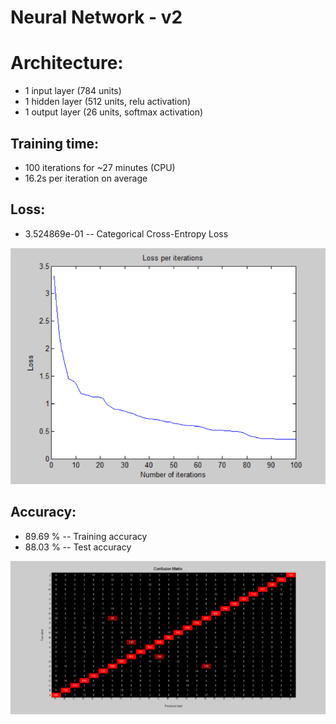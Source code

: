 # Neural Network - v2

# Architecture:

- 1 input layer (784 units)
- 1 hidden layer (512 units, relu activation)
- 1 output layer (26 units, softmax activation)

## Training time: 

- 100 iterations for ~27 minutes (CPU)
- 16.2s per iteration on average

## Loss: 

- 3.524869e-01 -- Categorical Cross-Entropy Loss

![image](Visualizations/Loss_per_iterations.png)

## Accuracy:

- 89.69 % -- Training accuracy
- 88.03 % -- Test accuracy

![image](Visualizations/Confusion_Matrix.png)
